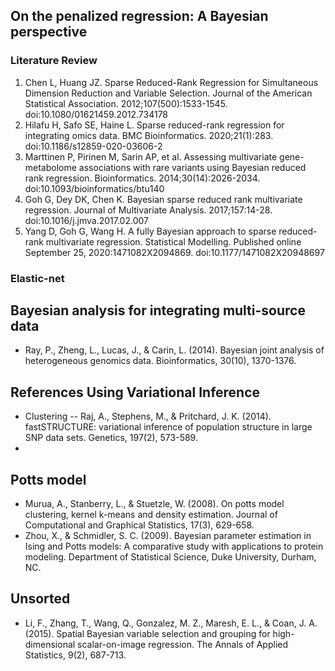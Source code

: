 ## On the penalized regression: A Bayesian perspective
### Literature Review

1. Chen L, Huang JZ. Sparse Reduced-Rank Regression for Simultaneous Dimension Reduction and Variable Selection. Journal of the American Statistical Association. 2012;107(500):1533-1545. doi:10.1080/01621459.2012.734178
2. Hilafu H, Safo SE, Haine L. Sparse reduced-rank regression for integrating omics data. BMC Bioinformatics. 2020;21(1):283. doi:10.1186/s12859-020-03606-2
3. Marttinen P, Pirinen M, Sarin AP, et al. Assessing multivariate gene-metabolome associations with rare variants using Bayesian reduced rank regression. Bioinformatics. 2014;30(14):2026-2034. doi:10.1093/bioinformatics/btu140
4. Goh G, Dey DK, Chen K. Bayesian sparse reduced rank multivariate regression. Journal of Multivariate Analysis. 2017;157:14-28. doi:10.1016/j.jmva.2017.02.007
5. Yang D, Goh G, Wang H. A fully Bayesian approach to sparse reduced-rank multivariate regression. Statistical Modelling. Published online September 25, 2020:1471082X2094869. doi:10.1177/1471082X20948697





### Elastic-net



## Bayesian analysis for integrating multi-source data
- Ray, P., Zheng, L., Lucas, J., & Carin, L. (2014). Bayesian joint analysis of heterogeneous genomics data. Bioinformatics, 30(10), 1370-1376.


## References Using Variational Inference
- Clustering -- Raj, A., Stephens, M., & Pritchard, J. K. (2014). fastSTRUCTURE: variational inference of population structure in large SNP data sets. Genetics, 197(2), 573-589.
- 



## Potts model
- Murua, A., Stanberry, L., & Stuetzle, W. (2008). On potts model clustering, kernel k-means and density estimation. Journal of Computational and Graphical Statistics, 17(3), 629-658.
- Zhou, X., & Schmidler, S. C. (2009). Bayesian parameter estimation in Ising and Potts models: A comparative study with applications to protein modeling. Department of Statistical Science, Duke University, Durham, NC.




## Unsorted
- Li, F., Zhang, T., Wang, Q., Gonzalez, M. Z., Maresh, E. L., & Coan, J. A. (2015). Spatial Bayesian variable selection and grouping for high-dimensional scalar-on-image regression. The Annals of Applied Statistics, 9(2), 687-713.




